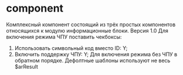 # component
Комплексный компонент состоящий из трёх простых компонентов
относящихся к модулю информационные блоки.
Версия 1.0
Для включения режима ЧПУ поставить чекбоксы:
1. Использовать символьный код вместо ID: Y;
2. Включить поддержку ЧПУ: Y;
Для включения режима без ЧПУ в обратном порядке.
Дефолтные шаблоны используют не весь $arResult